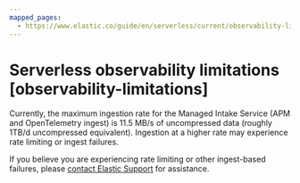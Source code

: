 ```yaml
---
mapped_pages:
  - https://www.elastic.co/guide/en/serverless/current/observability-limitations.html
---
```


# Serverless observability limitations [observability-limitations]

Currently, the maximum ingestion rate for the Managed Intake Service (APM and OpenTelemetry ingest) is 11.5 MB/s of uncompressed data (roughly 1TB/d uncompressed equivalent). Ingestion at a higher rate may experience rate limiting or ingest failures.

If you believe you are experiencing rate limiting or other ingest-based failures, please [contact Elastic Support](../../../troubleshoot/index.md) for assistance.

